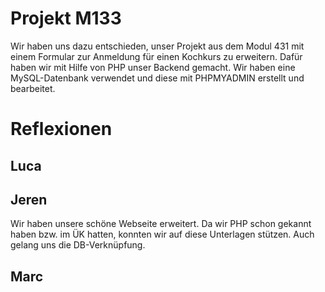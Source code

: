 # Projekt M133
Wir haben uns dazu entschieden, unser Projekt aus dem Modul 431 mit einem Formular zur Anmeldung für einen Kochkurs zu erweitern. 
Dafür haben wir mit Hilfe von PHP unser Backend gemacht. Wir haben eine MySQL-Datenbank verwendet und diese mit PHPMYADMIN erstellt und bearbeitet. 

# Reflexionen
## Luca

## Jeren
Wir haben unsere schöne Webseite erweitert. Da wir PHP schon gekannt haben bzw. im ÜK hatten, konnten wir auf diese Unterlagen stützen. Auch gelang uns die DB-Verknüpfung. 
## Marc

